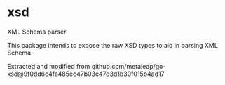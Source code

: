 xsd
===

XML Schema parser

This package intends to expose the raw XSD types to aid in parsing XML Schema.

Extracted and modified from github.com/metaleap/go-xsd@9f0dd6c4fa485ec47b03e47d3d1b30f015b4ad17

